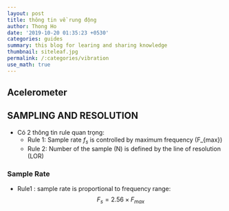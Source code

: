 ```yaml
---
layout: post
title: thông tin về rung động
author: Thong Ho
date: '2019-10-20 01:35:23 +0530'
categories: guides
summary: this blog for learing and sharing knowledge
thumbnail: siteleaf.jpg
permalink: /:categories/vibration
use_math: true
---
```


## Acelerometer





## SAMPLING AND RESOLUTION
- Có 2 thông tin rule quan trọng:
    - Rule 1: Sample rate $f_s$ is controlled by maximum frequency (F_{max})
    - Rule 2: Number of the sample (N) is defined by the line of resolution (LOR)

### Sample Rate
- Rule1 : sample rate is proportional to frequency range:
    $$  F_s = 2.56 \times F_{max}$$